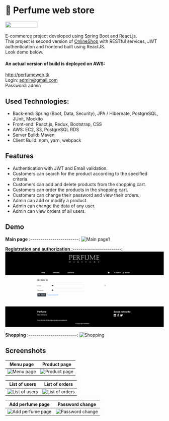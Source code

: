 # :hibiscus: Perfume web store

<a href="http://perfumeweb.tk/">
    <img src="https://i.ibb.co/6YNPHCd/LOGO3.jpg" width="45%" height="45%">
</a>

E-commerce project developed using Spring Boot and React.js.<br>
This project is second version of [OnlineShop](https://github.com/merikbest/OnlineShop) with RESTful services, JWT authentication and frontend built using ReactJS. <br>
Look demo below.

#### An actual version of build is deployed on AWS:
http://perfumeweb.tk <br>
Login: admin@gmail.com <br> 
Password: admin

## Used Technologies:

* Back-end: Spring (Boot, Data, Security), JPA / Hibernate, PostgreSQL, JUnit, Mockito
* Front-end: React.js, Redux, Bootstrap, CSS
* AWS: EC2, S3, PostgreSQL RDS
* Server Build: Maven
* Client Build: npm, yarn, webpack

## Features

* Authentication with JWT and Email validation.
* Customers can search for the product according to the specified criteria.
* Customers can add and delete products from the shopping cart.
* Customers can order the products in the shopping cart.
* Customers can change their password and view their orders.
* Admin can add or modify a product.
* Admin can change the data of any user.
* Admin can view orders of all users.

## Demo

**Main page**
:------------------------:
![Main page1](gif/1_Home.gif)

**Registration and authorization**
:------------------------:
![R&A](gif/2_Reg.gif)

**Shopping**
:------------------------:
![Shopping](gif/3_Shopping.gif)

## Screenshots

Menu page      |  Product page
:------------------------:|:-------------------------:
![Menu page](https://i.ibb.co/tCXNx2b/0-menu-page.png)  |  ![Product page](https://i.ibb.co/wp7PHrP/1-product-page.png)

List of users      |  List of orders
:------------------------:|:-------------------------:
![List of users](https://i.ibb.co/n0LHcL4/2-List-of-users.png)  |  ![List of orders](https://i.ibb.co/th6HPVH/4-list-of-orders.png)

Add perfume page     |  Password change
:------------------------:|:-------------------------:
![Add perfume page](https://i.ibb.co/HVxnxpC/3-add-perfume.png)  |  ![Password change](https://i.ibb.co/Vgtkj0w/5-password-change.png)


















